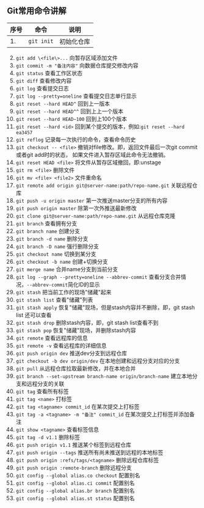 ## Git常用命令讲解  

序号| 命令                       | 说明
----|----------------------------|---------------
1.  | `git init`	             | 初始化仓库           

2. `git add \<file\>...`  向暂存区域添加文件           
3. `git commit -m "备注内容"`	向数据仓库提交修改内容     
4. `git status`	查看工作区状态    
5. `git diff`   查看修改内容       
6. `git log`	查看提交日志      
7. `git log --pretty=oneline`	查看提交日志单行显示      
8. `git reset --hard HEAD^`		回到上一版本        
9. `git reset --hard HEAD^^`	回到上上一个版本
10. `git reset --hard HEAD~100` 回到上100个版本
11. `git reset --hard <id>`   回到某个提交的版本，例如:`git reset --hard ea3457`      
12. `git reflog`	记录每一次执行的命令，查看命令历史               
13. `git checkout -- <file>` 撤销对file修改。即，返回文件最后一次git commit或者git add时的状态，
     如果文件进入暂存区域此命令无法撤销。
14. `git reset HEAD <file>`   将文件从暂存区域撤回，即:unstage    
15. `git rm <file>`   删除文件      
16. `git mv <file> <file2>`   文件重命名         
17. `git remote add origin git@server-name:path/repo-name.git`	关联远程仓库	
18. `git push -u origin master`		第一次推送master分支的所有内容       
19. `git push origin master`		除第一次外推送最新修改      
20. `git clone git@server-name:path/repo-name.git`	从远程仓库克隆    
21. `git branch`	查看拥有分支
22. `git branch name`	创建分支
23. `git branch -d name`	删除分支
24. `git branch -D name`	强行删除分支     
25.	`git checkout name` 切换到某分支
26.	`git checkout -b name` 创建+切换分支
27.	`git merge name`	合并name分支到当前分支
28.	`git log --graph --pretty=oneline --abbrev-commit`  查看分支合并情况，`--abbrev-commit`简化ID的显示   
29.	`git stash`	   把当前工作的现场"储藏"起来     
30.	`git stash list`	查看"储藏"列表     
31.	`git stash apply`	恢复"储藏"现场，但是stash内容并不删除，即，git stash list 还可以查看    
32.	`git stash drop`	删除stash内容，即，git stash list查看不到     
33.	`git stash pop`	    恢复"储藏"现场，并删除stash内容         
34.	`git remote`	    查看远程库的信息      
34.	`git remote -v`	    查看远程库的详细信息         
34.	`git push origin dev`	    推送dev分支到远程仓库          
35.	`git checkout -b dev origin/dev`    在本地创建和远程分支对应的分支     	
36.	`git pull`	从远程仓库拉取最新修改，并在本地合并          
37.	`git branch --set-upstream branch-name origin/branch-name`   建立本地分支和远程分支的关联          
38.	`git tag`    查看所有标签      
39.	`git tag <name>`    打标签    
40.	`git tag <tagname> commit_id`    在某次提交上打标签    
41.	`git tag -a <tagname> -m "备注" commit_id`    在某次提交上打标签并添加备注     
42.	`git show <tagname>`          查看标签信息      
43.	`git tag -d v1.1`      删除标签          
44.	`git push origin v1.1`    推送某个标签到远程仓库      
45.	`git push origin --tags`    推送所有尚未推送到远程的本地标签      
46.	`git push origin :refs/tags/<tagname>`  删除远程仓库标签     
47.	`git push origin :remote-branch`  删除远程分支     
48.	`git config --global alias.co checkout`   配置别名           
49.	`git config --global alias.ci commit`     配置别名           
50.	`git config --global alias.br branch`     配置别名           
51.	`git config --global alias.st status`     配置别名          


